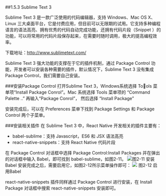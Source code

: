 ##1.5.3 Sublime Text 3

Sublime Text 3 是一款广泛使用的代码编辑器，支持 Windows、Mac OS X、Linux 三大桌面平台，它是付费应用，但目前可以无限期的试用。它支持多种编程语言的语法高亮、拥有优秀的代码自动完成功能，还拥有代码片段（Snippet ）的功能，可以将常用的代码片段保存起来，在需要时随时调用，极大的提高编程效率。

下载地址：http://www.sublimetext.com/

Sublime Text 3 强大功能的支撑在于它的插件机制，通过 Package Control 功能，开发者可以安装各种需要的插件，默认情况下，Sublime Text 3 没有集成 Package Control，我们需要自己安装。

###安装Package Control
打开Sublime Text 3，Windows系统选择 Tools 菜单项“Install Package Conrol”。Mac 系统选择 Tools 菜单项的 “Command Palette ..” 再输入“Package Conrol”， 然后选择 “Install Package”

安装完成后，可以在 Preferences 菜单下找到 Package Settings 和 Package Control 两个子菜单。

###安装相关插件
在 Sublime Text 3 中，React Native 开发相关的插件主要有：
* babel-sublime：支持 Javascript，ES6 和 JSX 语法高亮
* react-native-snippets：支持 React Native 代码片段

在 Package Control 对话框中选择 Package Control:Install Packages 并在弹出的对话框中输入 Babel，即可找到 babel-sublime，如图2-11。
![](/assets/图2-11.png)图2-11 安装Babel
安装完成之后，需要启用它，如图2-12所示菜单操作即可：
![](/assets/图2-12.png) 图2-12 启用Babel

react-native-snippets 插件同样通过 Package Control 进行安装，在 Install Package 对话框中搜索 react-native-snippets 安装即可。